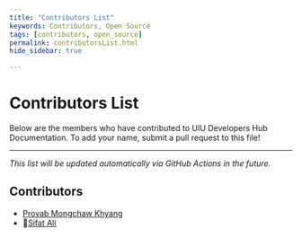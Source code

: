 ```yaml
---
title: "Contributors List"
keywords: Contributors, Open Source
tags: [contributors, open_source]
permalink: contributorsList.html
hide_sidebar: true

---
```


# Contributors List

Below are the members who have contributed to UIU Developers Hub Documentation. To add your name, submit a pull request to this file!

---

*This list will be updated automatically via GitHub Actions in the future.*

## Contributors

* [Provab Mongchaw Khyang](https://github.com/notMONGCHAW)
* 🚀[Sifat Ali](https://github.com/SifatAli008)
<!-- Add your name below this line -->
